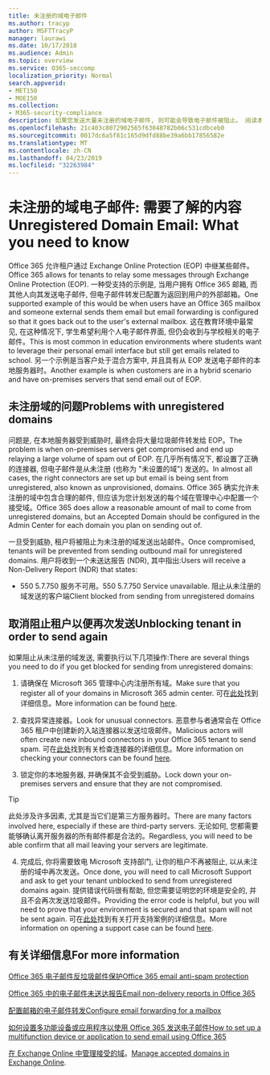 ```yaml
---
title: 未注册的域电子邮件
ms.author: tracyp
author: MSFTTracyP
manager: laurawi
ms.date: 10/17/2018
ms.audience: Admin
ms.topic: overview
ms.service: O365-seccomp
localization_priority: Normal
search.appverid:
- MET150
- MOE150
ms.collection:
- M365-security-compliance
description: 如果您发送大量未注册的域电子邮件, 则可能会导致电子邮件被阻止。 阅读本文以了解详细信息。
ms.openlocfilehash: 21c403c8072902565f63048782b06c531cdbceb0
ms.sourcegitcommit: 0017dc6a5f81c165d9dfd88be39a6bb17856582e
ms.translationtype: MT
ms.contentlocale: zh-CN
ms.lasthandoff: 04/23/2019
ms.locfileid: "32263984"
---
```

# <a name="unregistered-domain-email-what-you-need-to-know"></a><span data-ttu-id="24c7f-104">未注册的域电子邮件: 需要了解的内容</span><span class="sxs-lookup"><span data-stu-id="24c7f-104">Unregistered Domain Email: What you need to know</span></span>

<span data-ttu-id="24c7f-105">Office 365 允许租户通过 Exchange Online Protection (EOP) 中继某些邮件。</span><span class="sxs-lookup"><span data-stu-id="24c7f-105">Office 365 allows for tenants to relay some messages through Exchange Online Protection (EOP).</span></span> <span data-ttu-id="24c7f-106">一种受支持的示例是, 当用户拥有 Office 365 邮箱, 而其他人向其发送电子邮件, 但电子邮件转发已配置为返回到用户的外部邮箱。</span><span class="sxs-lookup"><span data-stu-id="24c7f-106">One supported example of this would be when users have an Office 365 mailbox and someone external sends them email but email forwarding is configured so that it goes back out to the user's external mailbox.</span></span> <span data-ttu-id="24c7f-107">这在教育环境中最常见, 在这种情况下, 学生希望利用个人电子邮件界面, 但仍会收到与学校相关的电子邮件。</span><span class="sxs-lookup"><span data-stu-id="24c7f-107">This is most common in education environments where students want to leverage their personal email interface but still get emails related to school.</span></span> <span data-ttu-id="24c7f-108">另一个示例是当客户处于混合方案中, 并且具有从 EOP 发送电子邮件的本地服务器时。</span><span class="sxs-lookup"><span data-stu-id="24c7f-108">Another example is when customers are in a hybrid scenario and have on-premises servers that send email out of EOP.</span></span>

## <a name="problems-with-unregistered-domains"></a><span data-ttu-id="24c7f-109">未注册域的问题</span><span class="sxs-lookup"><span data-stu-id="24c7f-109">Problems with unregistered domains</span></span>

<span data-ttu-id="24c7f-110">问题是, 在本地服务器受到威胁时, 最终会将大量垃圾邮件转发给 EOP。</span><span class="sxs-lookup"><span data-stu-id="24c7f-110">The problem is when on-premises servers get compromised and end up relaying a large volume of spam out of EOP.</span></span> <span data-ttu-id="24c7f-111">在几乎所有情况下, 都设置了正确的连接器, 但电子邮件是从未注册 (也称为 "未设置的域") 发送的。</span><span class="sxs-lookup"><span data-stu-id="24c7f-111">In almost all cases, the right connectors are set up but email is being sent from unregistered, also known as unprovisioned, domains.</span></span> <span data-ttu-id="24c7f-112">Office 365 确实允许未注册的域中包含合理的邮件, 但应该为您计划发送的每个域在管理中心中配置一个接受域。</span><span class="sxs-lookup"><span data-stu-id="24c7f-112">Office 365 does allow a reasonable amount of mail to come from unregistered domains, but an Accepted Domain should be configured in the Admin Center for each domain you plan on sending out of.</span></span>

<span data-ttu-id="24c7f-113">一旦受到威胁, 租户将被阻止为未注册的域发送出站邮件。</span><span class="sxs-lookup"><span data-stu-id="24c7f-113">Once compromised, tenants will be prevented from sending outbound mail for unregistered domains.</span></span> <span data-ttu-id="24c7f-114">用户将收到一个未送达报告 (NDR), 其中指出:</span><span class="sxs-lookup"><span data-stu-id="24c7f-114">Users will receive a Non-Delivery Report (NDR) that states:</span></span>

- <span data-ttu-id="24c7f-115">550 5.7.750 服务不可用。</span><span class="sxs-lookup"><span data-stu-id="24c7f-115">550 5.7.750 Service unavailable.</span></span> <span data-ttu-id="24c7f-116">阻止从未注册的域发送的客户端</span><span class="sxs-lookup"><span data-stu-id="24c7f-116">Client blocked from sending from unregistered domains</span></span>

## <a name="unblocking-tenant-in-order-to-send-again"></a><span data-ttu-id="24c7f-117">取消阻止租户以便再次发送</span><span class="sxs-lookup"><span data-stu-id="24c7f-117">Unblocking tenant in order to send again</span></span>

<span data-ttu-id="24c7f-118">如果阻止从未注册的域发送, 需要执行以下几项操作:</span><span class="sxs-lookup"><span data-stu-id="24c7f-118">There are several things you need to do if you get blocked for sending from unregistered domains:</span></span>

1. <span data-ttu-id="24c7f-119">请确保在 Microsoft 365 管理中心内注册所有域。</span><span class="sxs-lookup"><span data-stu-id="24c7f-119">Make sure that you register all of your domains in Microsoft 365 admin center.</span></span> <span data-ttu-id="24c7f-120">可在[此处](https://docs.microsoft.com/en-us/exchange/mail-flow-best-practices/manage-accepted-domains/manage-accepted-domains)找到详细信息。</span><span class="sxs-lookup"><span data-stu-id="24c7f-120">More information can be found [here](https://docs.microsoft.com/en-us/exchange/mail-flow-best-practices/manage-accepted-domains/manage-accepted-domains).</span></span>

2. <span data-ttu-id="24c7f-121">查找异常连接器。</span><span class="sxs-lookup"><span data-stu-id="24c7f-121">Look for unusual connectors.</span></span> <span data-ttu-id="24c7f-122">恶意参与者通常会在 Office 365 租户中创建新的入站连接器以发送垃圾邮件。</span><span class="sxs-lookup"><span data-stu-id="24c7f-122">Malicious actors will often create new inbound connectors in your Office 365 tenant to send spam.</span></span> <span data-ttu-id="24c7f-123">可在[此处](https://docs.microsoft.com/en-us/powershell/module/exchange/mail-flow/get-inboundconnector?view=exchange-ps)找到有关检查连接器的详细信息。</span><span class="sxs-lookup"><span data-stu-id="24c7f-123">More information on checking your connectors can be found [here](https://docs.microsoft.com/en-us/powershell/module/exchange/mail-flow/get-inboundconnector?view=exchange-ps).</span></span> 

3. <span data-ttu-id="24c7f-124">锁定你的本地服务器, 并确保其不会受到威胁。</span><span class="sxs-lookup"><span data-stu-id="24c7f-124">Lock down your on-premises servers and ensure that they are not compromised.</span></span>

> [!TIP]
> <span data-ttu-id="24c7f-125">此处涉及许多因素, 尤其是当它们是第三方服务器时。</span><span class="sxs-lookup"><span data-stu-id="24c7f-125">There are many factors involved here, especially if these are third-party servers.</span></span> <span data-ttu-id="24c7f-126">无论如何, 您都需要能够确认离开服务器的所有邮件都是合法的。</span><span class="sxs-lookup"><span data-stu-id="24c7f-126">Regardless, you will need to be able confirm that  all mail leaving your servers are legitimate.</span></span>

4. <span data-ttu-id="24c7f-127">完成后, 你将需要致电 Microsoft 支持部门, 让你的租户不再被阻止, 以从未注册的域中再次发送。</span><span class="sxs-lookup"><span data-stu-id="24c7f-127">Once done, you will need to call Microsoft Support and ask to get your tenant unblocked to send from unregistered domains again.</span></span>  <span data-ttu-id="24c7f-128">提供错误代码很有帮助, 但您需要证明您的环境是安全的, 并且不会再次发送垃圾邮件。</span><span class="sxs-lookup"><span data-stu-id="24c7f-128">Providing the error code is helpful, but you will need to prove that your environment is secured and that spam will not be sent again.</span></span> <span data-ttu-id="24c7f-129">可在[此处](https://support.office.com/en-us/article/Contact-support-for-business-products-Admin-Help-32a17ca7-6fa0-4870-8a8d-e25ba4ccfd4b#ID0EAADAAA=online)找到有关打开支持案例的详细信息。</span><span class="sxs-lookup"><span data-stu-id="24c7f-129">More information on opening a support case can be found [here](https://support.office.com/en-us/article/Contact-support-for-business-products-Admin-Help-32a17ca7-6fa0-4870-8a8d-e25ba4ccfd4b#ID0EAADAAA=online).</span></span>
  
## <a name="for-more-information"></a><span data-ttu-id="24c7f-130">有关详细信息</span><span class="sxs-lookup"><span data-stu-id="24c7f-130">For more information</span></span>

[<span data-ttu-id="24c7f-131">Office 365 电子邮件反垃圾邮件保护</span><span class="sxs-lookup"><span data-stu-id="24c7f-131">Office 365 email anti-spam protection</span></span>](anti-spam-protection.md)

[<span data-ttu-id="24c7f-132">Office 365 中的电子邮件未送达报告</span><span class="sxs-lookup"><span data-stu-id="24c7f-132">Email non-delivery reports in Office 365</span></span>](https://support.office.com/article/email-non-delivery-reports-in-office-365-51daa6b9-2e35-49c4-a0c9-df85bf8533c3)

[<span data-ttu-id="24c7f-133">配置邮箱的电子邮件转发</span><span class="sxs-lookup"><span data-stu-id="24c7f-133">Configure email forwarding for a mailbox</span></span>](https://docs.microsoft.com/en-us/exchange/recipients-in-exchange-online/manage-user-mailboxes/configure-email-forwarding)

[<span data-ttu-id="24c7f-134">如何设置多功能设备或应用程序以使用 Office 365 发送电子邮件</span><span class="sxs-lookup"><span data-stu-id="24c7f-134">How to set up a multifunction device or application to send email using Office 365</span></span>](https://support.office.com/en-us/article/How-to-set-up-a-multifunction-device-or-application-to-send-email-using-Office-365-69f58e99-c550-4274-ad18-c805d654b4c4)

<span data-ttu-id="24c7f-135">[在 Exchange Online 中管理接受的域](https://docs.microsoft.com/en-us/exchange/mail-flow-best-practices/manage-accepted-domains/manage-accepted-domains)。</span><span class="sxs-lookup"><span data-stu-id="24c7f-135">[Manage accepted domains in Exchange Online](https://docs.microsoft.com/en-us/exchange/mail-flow-best-practices/manage-accepted-domains/manage-accepted-domains).</span></span>
